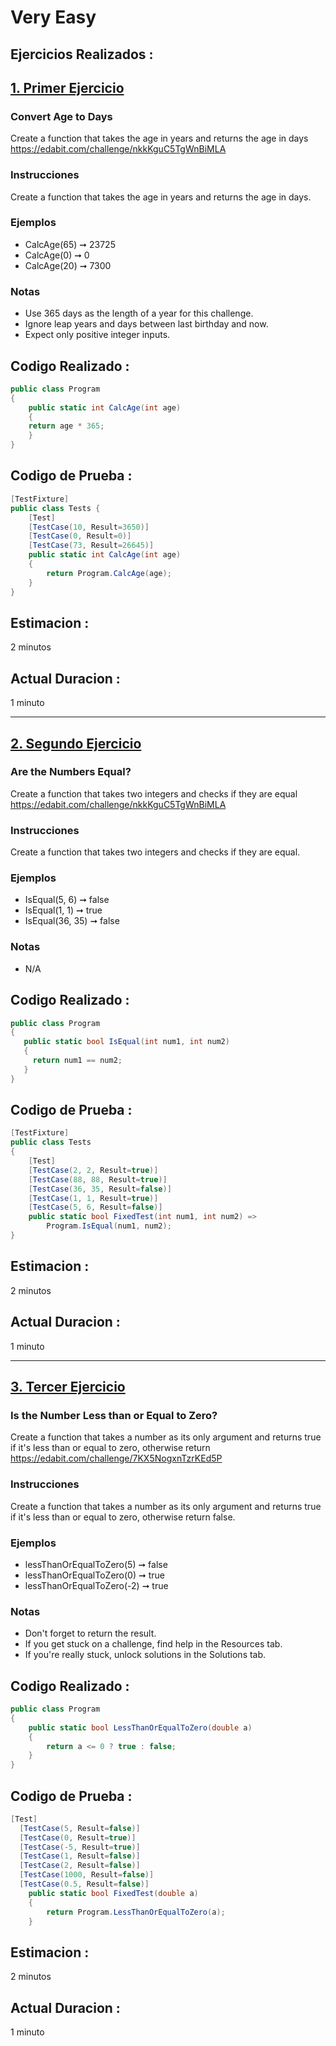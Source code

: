 
# Very Easy


## Ejercicios Realizados :

## <u>1. Primer Ejercicio</u>
### Convert Age to Days
Create a function that takes the age in years and returns the age in days https://edabit.com/challenge/nkkKguC5TgWnBiMLA

### Instrucciones
Create a function that takes the age in years and returns the age in days.

### Ejemplos
+ CalcAge(65) ➞ 23725
+ CalcAge(0) ➞ 0
+ CalcAge(20) ➞ 7300

### Notas
+ Use 365 days as the length of a year for this challenge.
+ Ignore leap years and days between last birthday and now.
+ Expect only positive integer inputs.

## Codigo Realizado :
```cs
public class Program 
{
    public static int CalcAge(int age) 
    {
	return age * 365;
    }
}
```

## Codigo de Prueba :
```cs
[TestFixture]
public class Tests {
	[Test]
	[TestCase(10, Result=3650)]
	[TestCase(0, Result=0)]
	[TestCase(73, Result=26645)]
	public static int CalcAge(int age)
	{
		return Program.CalcAge(age);
	}
}
```
## Estimacion :
2 minutos

## Actual Duracion :
1 minuto

<hr>

## <u>2. Segundo Ejercicio </u>
### Are the Numbers Equal?
Create a function that takes two integers and checks if they are equal https://edabit.com/challenge/nkkKguC5TgWnBiMLA

### Instrucciones
Create a function that takes two integers and checks if they are equal.

### Ejemplos
+ IsEqual(5, 6) ➞ false
+ IsEqual(1, 1) ➞ true
+ IsEqual(36, 35) ➞ false

### Notas
+ N/A

## Codigo Realizado :
```cs
public class Program 
{
   public static bool IsEqual(int num1, int num2)
   {
     return num1 == num2;
   }
}
```

## Codigo de Prueba :
```cs
[TestFixture]
public class Tests
{
	[Test]
	[TestCase(2, 2, Result=true)]
	[TestCase(88, 88, Result=true)]
	[TestCase(36, 35, Result=false)]
	[TestCase(1, 1, Result=true)]
	[TestCase(5, 6, Result=false)]
	public static bool FixedTest(int num1, int num2) =>
		Program.IsEqual(num1, num2);
}
```
## Estimacion :
2 minutos

## Actual Duracion :
1 minuto

<hr>

## <u>3. Tercer Ejercicio </u>
### Is the Number Less than or Equal to Zero?
Create a function that takes a number as its only argument and returns true if it's less than or equal to zero, otherwise return https://edabit.com/challenge/7KX5NogxnTzrKEd5P

### Instrucciones
Create a function that takes a number as its only argument and returns true if it's less than or equal to zero, otherwise return false.

### Ejemplos
+ lessThanOrEqualToZero(5) ➞ false
+ lessThanOrEqualToZero(0) ➞ true
+ lessThanOrEqualToZero(-2) ➞ true

### Notas
+ Don't forget to return the result.
+ If you get stuck on a challenge, find help in the Resources tab.
+ If you're really stuck, unlock solutions in the Solutions tab.

## Codigo Realizado :
```cs
public class Program 
{
    public static bool LessThanOrEqualToZero(double a) 
    {
    	return a <= 0 ? true : false;
    }
}
```

## Codigo de Prueba :
```cs
[Test]
  [TestCase(5, Result=false)]
  [TestCase(0, Result=true)]
  [TestCase(-5, Result=true)]
  [TestCase(1, Result=false)]
  [TestCase(2, Result=false)]
  [TestCase(1000, Result=false)]
  [TestCase(0.5, Result=false)]
    public static bool FixedTest(double a)
    {
        return Program.LessThanOrEqualToZero(a);
    }
```
## Estimacion :
2 minutos

## Actual Duracion :
1 minuto

